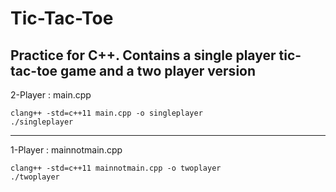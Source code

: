 # Tic-Tac-Toe
Practice for C++. 
Contains a single player tic-tac-toe game and a two player version
---
2-Player : main.cpp
```
clang++ -std=c++11 main.cpp -o singleplayer
./singleplayer
```
---
1-Player : mainnotmain.cpp
```
clang++ -std=c++11 mainnotmain.cpp -o twoplayer
./twoplayer
```
